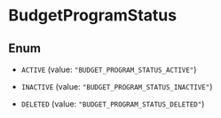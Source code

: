 

# BudgetProgramStatus

## Enum


* `ACTIVE` (value: `"BUDGET_PROGRAM_STATUS_ACTIVE"`)

* `INACTIVE` (value: `"BUDGET_PROGRAM_STATUS_INACTIVE"`)

* `DELETED` (value: `"BUDGET_PROGRAM_STATUS_DELETED"`)



